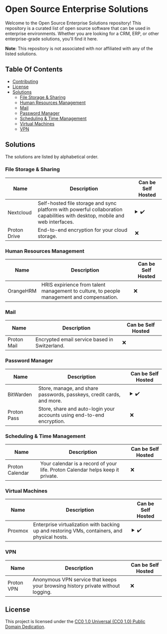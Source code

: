 # Open Source Enterprise Solutions
Welcome to the Open Source Enterprise Solutions repository! This repository is a curated list of open source software that can be used in enterprise environments. Whether you are looking for a CRM, ERP, or other enterprise-grade solutions, you'll find it here.

**Note**: This repository is not associated with nor affiliated with any of the listed solutions.

## Table Of Contents
* [Contributing](/CONTRIBUTING.md)
* [License](#license)
* [Solutions](#solutions)
	* [File Storage & Sharing](#file-storage--sharing)
	* [Human Resources Management](#human-resources-management)
	* [Mail](#mail)
	* [Password Manager](#password-manager)
	* [Scheduling & Time Management](#scheduling--time-management)
	* [Virtual Machines](#virtual-machines)
	* [VPN](#vpn)


## Solutions
The solutions are listed by alphabetical order.

### File Storage & Sharing
| Name | Description | Can be Self Hosted |
| --- | --- | --- |
| Nextcloud | Self-hosted file storage and sync platform with powerful collaboration capabilities with desktop, mobile and web interfaces. | <details><summary>:heavy_check_mark:</summary>Installation Command: `sudo docker run --init --sig-proxy=false --name nextcloud-aio-mastercontainer --restart always --publish 80:80 --publish 8080:8080 --publish 8442:8442 --volume nextcloud_aio_mastercontainer:/mnt/docker-aio-config --volume /var/run/docker.sock:/var/run/docker.sock:ro nextcloud/all-in-one:latest`</details> |
| Proton Drive | End-to-end encryption for your cloud storage. | :x: |

### Human Resources Management
| Name | Description | Can be Self Hosted |
| --- | --- | --- |
| OrangeHRM | HRIS expirience from talent management to culture, to people management and compensation. | :x: |

### Mail
| Name | Description | Can be Self Hosted |
| --- | --- | --- |
| Proton Mail | Encrypted email service based in Switzerland. | :x: |

### Password Manager
| Name | Description | Can be Self Hosted |
| --- | --- | --- |
| BitWarden | Store, manage, and share passwords, passkeys, credit cards, and more. | <details><summary>:heavy_check_mark:</summary>Installation Commands: <ul><li>`curl -s -L -o bitwarden.sh 'https://func.bitwarden.com/api/dl/?app=self-host&platform=linux'`</li><li>`chmod +x bitwarden.sh`</li><li>`./bitwarden.sh install`</li><li>`./bitwarden.sh start`</li></ul></details> |
| Proton Pass | Store, share and auto-login your accounts using end-to-end encryption. | :x: |

### Scheduling & Time Management
| Name | Description | Can be Self Hosted |
| --- | --- | --- |
| Proton Calendar | Your calendar is a record of your life. Proton Calendar helps keep it private. | :x: |

### Virtual Machines
| Name | Description | Can be Self Hosted |
| --- | --- | --- |
| Proxmox | Enterprise virtualization with backing up and restoring VMs, containers, and physical hosts. | <details><summary>:heavy_check_mark:</summary>Installation Command: `echo 'Go to https://proxmox.com/downloads and download the ISO'`</details> |

### VPN
| Name | Description | Can be Self Hosted |
| --- | --- | --- |
| Proton VPN | Anonymous VPN service that keeps your browsing history private without logging. | :x: |


## License
This project is licensed under the [CC0 1.0 Universal (CC0 1.0) Public Domain Dedication](https://creativecommons.org/publicdomain/zero/1.0/).